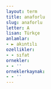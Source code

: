 ```yaml
---
layout: term
title: anaforlu
slug: anaforlu
letter: A
lisan: Türkçe
anlamlar:
- ► akıntılı
ozellikler:
- - sıfat
ornekler:
- - ''
orneklerkaynak:
- - ''
---
```

